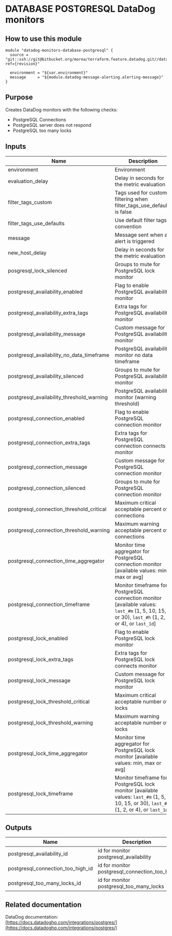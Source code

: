 # DATABASE POSTGRESQL DataDog monitors

## How to use this module

```
module "datadog-monitors-database-postgresql" {
  source = "git::ssh://git@bitbucket.org/morea/terraform.feature.datadog.git//database/postgresql?ref={revision}"

  environment = "${var.environment}"
  message     = "${module.datadog-message-alerting.alerting-message}"
}

```

## Purpose

Creates DataDog monitors with the following checks:

- PostgreSQL Connections
- PostgreSQL server does not respond
- PostgreSQL too many locks

## Inputs

| Name | Description | Type | Default | Required |
|------|-------------|:----:|:-----:|:-----:|
| environment | Environment | string | - | yes |
| evaluation_delay | Delay in seconds for the metric evaluation | string | `15` | no |
| filter_tags_custom | Tags used for custom filtering when filter_tags_use_defaults is false | string | `*` | no |
| filter_tags_use_defaults | Use default filter tags convention | string | `true` | no |
| message | Message sent when an alert is triggered | string | - | yes |
| new_host_delay | Delay in seconds for the metric evaluation | string | `300` | no |
| posgresql_lock_silenced | Groups to mute for PostgreSQL lock monitor | map | `{}` | no |
| postgresql_availability_enabled | Flag to enable PostgreSQL availability monitor | string | `true` | no |
| postgresql_availability_extra_tags | Extra tags for PostgreSQL availability monitor | list | `[]` | no |
| postgresql_availability_message | Custom message for PostgreSQL availability monitor | string | `` | no |
| postgresql_availability_no_data_timeframe | PostgreSQL availability monitor no data timeframe | string | `10` | no |
| postgresql_availability_silenced | Groups to mute for PostgreSQL availability monitor | map | `{}` | no |
| postgresql_availability_threshold_warning | PostgreSQL availability monitor (warning threshold) | string | `3` | no |
| postgresql_connection_enabled | Flag to enable PostgreSQL connection monitor | string | `true` | no |
| postgresql_connection_extra_tags | Extra tags for PostgreSQL connection connects monitor | list | `[]` | no |
| postgresql_connection_message | Custom message for PostgreSQL connection monitor | string | `` | no |
| postgresql_connection_silenced | Groups to mute for PostgreSQL connection monitor | map | `{}` | no |
| postgresql_connection_threshold_critical | Maximum critical acceptable percent of connections | string | `80` | no |
| postgresql_connection_threshold_warning | Maximum warning acceptable percent of connections | string | `70` | no |
| postgresql_connection_time_aggregator | Monitor time aggregator for PostgreSQL connection monitor [available values: min, max or avg] | string | `avg` | no |
| postgresql_connection_timeframe | Monitor timeframe for PostgreSQL connection monitor [available values: `last_#m` (1, 5, 10, 15, or 30), `last_#h` (1, 2, or 4), or `last_1d`] | string | `last_15m` | no |
| postgresql_lock_enabled | Flag to enable PostgreSQL lock monitor | string | `true` | no |
| postgresql_lock_extra_tags | Extra tags for PostgreSQL lock connects monitor | list | `[]` | no |
| postgresql_lock_message | Custom message for PostgreSQL lock monitor | string | `` | no |
| postgresql_lock_threshold_critical | Maximum critical acceptable number of locks | string | `99` | no |
| postgresql_lock_threshold_warning | Maximum warning acceptable number of locks | string | `70` | no |
| postgresql_lock_time_aggregator | Monitor time aggregator for PostgreSQL lock monitor [available values: min, max or avg] | string | `min` | no |
| postgresql_lock_timeframe | Monitor timeframe for PostgreSQL lock monitor [available values: `last_#m` (1, 5, 10, 15, or 30), `last_#h` (1, 2, or 4), or `last_1d`] | string | `last_5m` | no |

## Outputs

| Name | Description |
|------|-------------|
| postgresql_availability_id | id for monitor postgresql_availability |
| postgresql_connection_too_high_id | id for monitor postgresql_connection_too_high |
| postgresql_too_many_locks_id | id for monitor postgresql_too_many_locks |

Related documentation
---------------------

DataDog documentation: [https://docs.datadoghq.com/integrations/postgres/](https://docs.datadoghq.com/integrations/postgres/)
